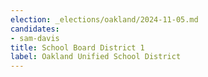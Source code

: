 ```yaml
---
election: _elections/oakland/2024-11-05.md
candidates:
- sam-davis
title: School Board District 1
label: Oakland Unified School District
---
```

